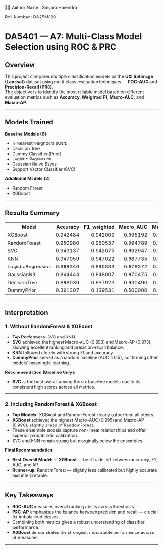 
👨‍💻 Author
Name : Singara Harendra

Roll Number : DA25M028

# DA5401 — A7: Multi-Class Model Selection using ROC & PRC

## Overview

This project compares multiple classification models on the **UCI Satimage (Landsat)** dataset using multi-class evaluation techniques — **ROC-AUC** and **Precision-Recall (PRC)**.  
The objective is to identify the most reliable model based on different evaluation metrics such as **Accuracy**, **Weighted F1**, **Macro-AUC**, and **Macro-AP**.

---

## Models Trained

**Baseline Models (6):**
- K-Nearest Neighbors (KNN)  
- Decision Tree  
- Dummy Classifier (Prior)  
- Logistic Regression  
- Gaussian Naive Bayes  
- Support Vector Classifier (SVC)

**Additional Models (2):**
- Random Forest  
- XGBoost  

---

## Results Summary

| Model | Accuracy | F1_weighted | Macro_AUC | Macro_AP |
|-------|----------:|------------:|-----------:|----------:|
| XGBoost | 0.942484 | 0.942009 | 0.995192 | 0.979952 |
| RandomForest | 0.950980 | 0.950537 | 0.994789 | 0.979285 |
| SVC | 0.943137 | 0.942075 | 0.992947 | 0.970261 |
| KNN | 0.947059 | 0.947022 | 0.987735 | 0.957290 |
| LogisticRegression | 0.899346 | 0.896333 | 0.978372 | 0.917057 |
| GaussianNB | 0.844444 | 0.848007 | 0.970475 | 0.899265 |
| DecisionTree | 0.898039 | 0.897923 | 0.930490 | 0.812592 |
| DummyPrior | 0.301307 | 0.139531 | 0.500000 | 0.200000 |

---

## Interpretation

### 1. Without RandomForest & XGBoost
- **Top Performers:** SVC and KNN.  
- **SVC** achieved the highest Macro-AUC (0.993) and Macro-AP (0.970), showing excellent ranking and precision–recall balance.  
- **KNN** followed closely with strong F1 and accuracy.  
- **DummyPrior** served as a random baseline (AUC ≈ 0.5), confirming other models’ meaningful learning.  

**Recommendation (Baseline Only):**  
- **SVC** is the best overall among the six baseline models due to its consistent high scores across all metrics.

---

### 2. Including RandomForest & XGBoost
- **Top Models:** XGBoost and RandomForest clearly outperform all others.  
- **XGBoost** achieved the highest Macro-AUC (0.995) and Macro-AP (0.980), slightly ahead of RandomForest.  
- These ensemble models capture non-linear relationships and offer superior probabilistic calibration.  
- SVC and KNN remain strong but marginally below the ensembles.

**Final Recommendation:**  
- **Best Overall Model:** ✅ **XGBoost** — best trade-off between accuracy, F1, AUC, and AP.  
- **Runner-up:** RandomForest — slightly less calibrated but highly accurate and interpretable.  

---

## Key Takeaways

- **ROC-AUC** measures overall ranking ability across thresholds.  
- **PRC-AP** emphasizes the balance between precision and recall — crucial for imbalanced classes.  
- Combining both metrics gives a robust understanding of classifier performance.  
- **XGBoost** demonstrates the strongest, most stable performance across all measures.

---


